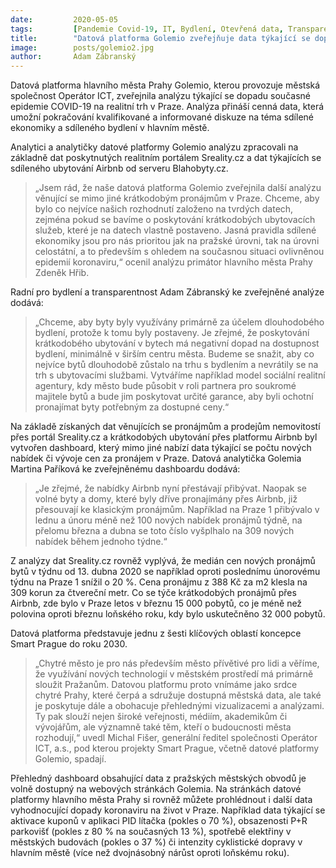 ```yaml
---
date:         2020-05-05
tags:         [Pandemie Covid-19, IT, Bydlení, Otevřená data, Transparentnost, Golemio]
title:        "Datová platforma Golemio zveřejňuje data týkající se dopadu epidemie koronaviru na realitní trh v Praze"
image: 	      posts/golemio2.jpg
author:       Adam Zábranský
---
```


Datová platforma hlavního města Prahy Golemio, kterou provozuje městská společnost Operátor ICT, zveřejnila analýzu týkající se dopadu současné epidemie COVID-19 na realitní trh v Praze. Analýza přináší cenná data, která umožní pokračování kvalifikované a informované diskuze na téma sdílené ekonomiky a sdíleného bydlení v hlavním městě.

Analytici a analytičky datové platformy Golemio analýzu zpracovali na základně dat poskytnutých realitním portálem Sreality.cz a dat týkajících se sdíleného ubytování Airbnb od serveru Blahobyty.cz.

> „Jsem rád, že naše datová platforma Golemio zveřejnila další analýzu věnující se mimo jiné krátkodobým pronájmům v Praze. Chceme, aby bylo co nejvíce našich rozhodnutí založeno na tvrdých datech, zejména pokud se bavíme o poskytování krátkodobých ubytovacích služeb, které je na datech vlastně postaveno. Jasná pravidla sdílené ekonomiky jsou pro nás prioritou jak na pražské úrovni, tak na úrovni celostátní, a to především s ohledem na současnou situaci ovlivněnou epidemií koronaviru,“ ocenil analýzu primátor hlavního města Prahy Zdeněk Hřib.

Radní pro bydlení a transparentnost Adam Zábranský ke zveřejněné analýze dodává: 

> „Chceme, aby byty byly využívány primárně za účelem dlouhodobého bydlení, protože k tomu byly postaveny. Je zřejmé, že poskytování krátkodobého ubytování v bytech má negativní dopad na dostupnost bydlení, minimálně v širším centru města. Budeme se snažit, aby co nejvíce bytů dlouhodobě zůstalo na trhu s bydlením a nevrátily se na trh s ubytovacími službami. Vytváříme například model sociální realitní agentury, kdy město bude působit v roli partnera pro soukromé majitele bytů a bude jim poskytovat určité garance, aby byli ochotní pronajímat byty potřebným za dostupné ceny.“

Na základě získaných dat věnujících se pronájmům a prodejům nemovitostí přes portál Sreality.cz a krátkodobých ubytování přes platformu Airbnb byl vytvořen dashboard, který mimo jiné nabízí data týkající se počtu nových nabídek či vývoje cen za pronájem v Praze. Datová analytička Golemia Martina Paříková ke zveřejněnému dashboardu dodává: 

> „Je zřejmé, že nabídky Airbnb nyní přestávají přibývat. Naopak se volné byty a domy, které byly dříve pronajímány přes Airbnb, již přesouvají ke klasickým pronájmům. Například na Praze 1 přibývalo v lednu a únoru méně než 100 nových nabídek pronájmů týdně, na přelomu března a dubna se toto číslo vyšplhalo na 309 nových nabídek během jednoho týdne.“

Z analýzy dat Sreality.cz rovněž vyplývá, že medián cen nových pronájmů bytů v týdnu od 13. dubna 2020 se například oproti poslednímu únorovému týdnu na Praze 1 snížil o 20 %. Cena pronájmu z 388 Kč za m2 klesla na 309 korun za čtvereční metr. Co se týče krátkodobých pronájmů přes Airbnb, zde bylo v Praze letos v březnu 15 000 pobytů, co je méně než polovina oproti březnu loňského roku, kdy bylo uskutečněno 32 000 pobytů.

Datová platforma představuje jednu z šesti klíčových oblastí koncepce Smart Prague do roku 2030. 

> „Chytré město je pro nás především město přívětivé pro lidi a věříme, že využívání nových technologií v městském prostředí má primárně sloužit Pražanům. Datovou platformu proto vnímáme jako srdce chytré Prahy, které čerpá a sdružuje dostupná městská data, ale také je poskytuje dále a obohacuje přehlednými vizualizacemi a analýzami. Ty pak slouží nejen široké veřejnosti, médiím, akademikům či vývojářům, ale významně také těm, kteří o budoucnosti města rozhodují,“ uvedl Michal Fišer, generální ředitel společnosti Operátor ICT, a.s., pod kterou projekty Smart Prague, včetně datové platformy Golemio, spadají.

Přehledný dashboard obsahující data z pražských městských obvodů je volně dostupný na webových stránkách Golemia. Na stránkách datové platformy hlavního města Prahy si rovněž můžete prohlédnout i další data vyhodnocující dopady koronaviru na život v Praze. Například data týkající se aktivace kuponů v aplikaci PID lítačka (pokles o 70 %), obsazenosti P+R parkovišť (pokles z 80 % na současných 13 %), spotřebě elektřiny v městských budovách (pokles o 37 %) či intenzity cyklistické dopravy v hlavním městě (více než dvojnásobný nárůst oproti loňskému roku). 
